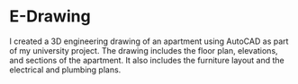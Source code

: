 # E-Drawing
I created a 3D engineering drawing of an apartment using AutoCAD as part of my university project. The drawing includes the floor plan, elevations, and sections of the apartment. It also includes the furniture layout and the electrical and plumbing plans.
